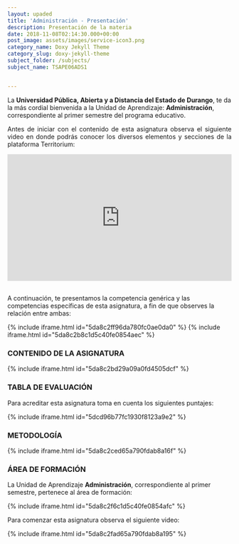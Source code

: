 ```yaml
---
layout: upaded
title: 'Administración - Presentación'
description: Presentación de la materia
date: 2018-11-08T02:14:30.000+00:00
post_image: assets/images/service-icon3.png
category_name: Doxy Jekyll Theme
category_slug: doxy-jekyll-theme
subject_folder: /subjects/
subject_name: TSAPE06ADS1


---
```

<p>La <b>Universidad Pública, Abierta y a Distancia del Estado de Durango</b>, te da la más cordial bienvenida a la Unidad de Aprendizaje: <b>Administración</b>, correspondiente al primer semestre del programa educativo.  </p> 	
<p align="justify">Antes de iniciar con el contenido de esta asignatura observa el siguiente video en donde podrás conocer los diversos elementos y secciones de la plataforma Territorium:</p>
<div style="width: 100%;"><div style="position: relative; padding-bottom: 56.25%; padding-top: 0; height: 0;"><iframe frameborder="0" width="1200px" height="675px" style="position: absolute; top: 0; left: 0; width: 100%; height: 100%;" src="https://view.genial.ly/5e21f579b265d70fb5891e87" type="text/html" allowscriptaccess="always" allowfullscreen="true" scrolling="yes" allownetworking="all"></iframe> </div> </div>
<br>
<p>A continuación, te presentamos la competencia genérica y las competencias específicas de esta asignatura, a fin de que observes la relación entre ambas: </p>

{% include iframe.html id="5da8c2ff96da780fc0ae0da0" %}
{% include iframe.html id="5da8c2b8c1d5c40fe0854aec" %}

<h3 class="center">CONTENIDO DE LA ASIGNATURA</h3>	

{% include iframe.html id="5da8c2bd29a09a0fd4505dcf" %}

<h3 class="center">TABLA DE EVALUACIÓN</h3> 	
<p>Para acreditar esta asignatura toma en cuenta los siguientes puntajes: </p>	 	

{% include iframe.html id="5dcd96b77fc1930f8123a9e2" %}

<h3 class="center">METODOLOGÍA</h3>

{% include iframe.html id="5da8c2ced65a790fdab8a16f" %}

<h3 class="center">ÁREA DE FORMACIÓN</h3>
<p>La Unidad de Aprendizaje <b>Administración</b>, correspondiente al primer semestre, pertenece al área de formación: </p>

{% include iframe.html id="5da8c2f6c1d5c40fe0854afc" %}

<p>Para comenzar esta asignatura observa el siguiente video:</p>

{% include iframe.html id="5da8c2fad65a790fdab8a195" %}
